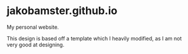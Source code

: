 # jakobamster.github.io

My personal website.

This design is based off a template which I heavily modified, as I am not very good at designing. 
